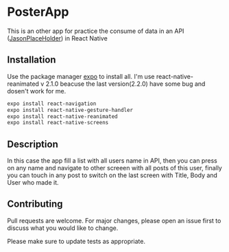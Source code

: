 # PosterApp

This is an other app for practice the consume of data in an API ([JasonPlaceHolder](https://jsonplaceholder.typicode.com/)) in React Native

## Installation

Use the package manager [expo](https://expo.dev/) to install all.
I'm use react-native-reanimated v 2.1.0 beacuse the last version(2.2.0) have some bug and dosen't work for me. 

```bash
expo install react-navigation
expo install react-native-gesture-handler
expo install react-native-reanimated
expo install react-native-screens
```

## Description

In this case the app fill a list with all users name in API, then you can press on any name and navigate to other screeen with all posts of this user, finally you can touch in any post to switch on the last screen with Title, Body and User who made it.

## Contributing
Pull requests are welcome. For major changes, please open an issue first to discuss what you would like to change.

Please make sure to update tests as appropriate.
